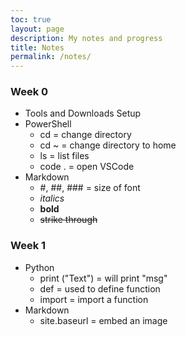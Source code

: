 ```yaml
---
toc: true
layout: page
description: My notes and progress
title: Notes
permalink: /notes/
---
```


### Week 0
- Tools and Downloads Setup
- PowerShell
    - cd = change directory
    - cd ~ = change directory to home
    - ls = list files
    - code . = open VSCode
- Markdown
    - #, ##, ### = size of font
    - *italics* 
    - **bold**
    - ~~strike through~~

### Week 1
- Python 
    - print ("Text") = will print "msg"
    - def = used to define function
    - import = import a function
- Markdown
    - site.baseurl = embed an image
